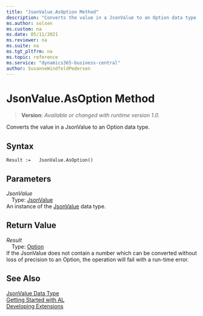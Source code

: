 ```yaml
---
title: "JsonValue.AsOption Method"
description: "Converts the value in a JsonValue to an Option data type."
ms.author: solsen
ms.custom: na
ms.date: 05/11/2021
ms.reviewer: na
ms.suite: na
ms.tgt_pltfrm: na
ms.topic: reference
ms.service: "dynamics365-business-central"
author: SusanneWindfeldPedersen
---
```

[//]: # (START>DO_NOT_EDIT)
[//]: # (IMPORTANT:Do not edit any of the content between here and the END>DO_NOT_EDIT.)
[//]: # (Any modifications should be made in the .xml files in the ModernDev repo.)
# JsonValue.AsOption Method
> **Version**: _Available or changed with runtime version 1.0._

Converts the value in a JsonValue to an Option data type.


## Syntax
```
Result :=   JsonValue.AsOption()
```

## Parameters
*JsonValue*  
&emsp;Type: [JsonValue](jsonvalue-data-type.md)  
An instance of the [JsonValue](jsonvalue-data-type.md) data type.

## Return Value
*Result*  
&emsp;Type: [Option](../option/option-data-type.md)  
If the JsonValue does not contain a number which can be converted without loss of precision to an Option, the operation will fail with a run-time error.


[//]: # (IMPORTANT: END>DO_NOT_EDIT)



## See Also
[JsonValue Data Type](jsonvalue-data-type.md)  
[Getting Started with AL](../../devenv-get-started.md)  
[Developing Extensions](../../devenv-dev-overview.md)